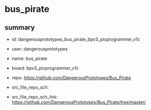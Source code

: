 # bus_pirate
 
## summary 
* id: dangerousprototypes_bus_pirate_bpv3_picprogrammer_v1c
* user: dangerousprototypes
* name: bus_pirate
* board: bpv3_picprogrammer_v1c
* repo: https://github.com/DangerousPrototypes/Bus_Pirate



* src_file_repo_sch: 
* src_file_repo_sch_link: https://github.com/DangerousPrototypes/Bus_Pirate/tree/master/




